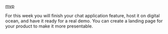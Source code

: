 [mvp](../../product/mvp/README.md)

For this week you will finish your chat application feature, host it on digital ocean, and have it ready for a real demo. You can create a landing page for your product to make it more presentable.
